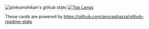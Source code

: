 ![pinkumohikan's github stats](https://github-readme-stats.vercel.app/api?username=seiyawati&count_private=true&show_icons=true&theme=radical)
[![Top Langs](https://github-readme-stats.vercel.app/api/top-langs/?username=seiyawati&theme=radical&layout=compact)](https://github.com/anuraghazra/github-readme-stats)

These cards are powered by https://github.com/anuraghazra/github-readme-stats

